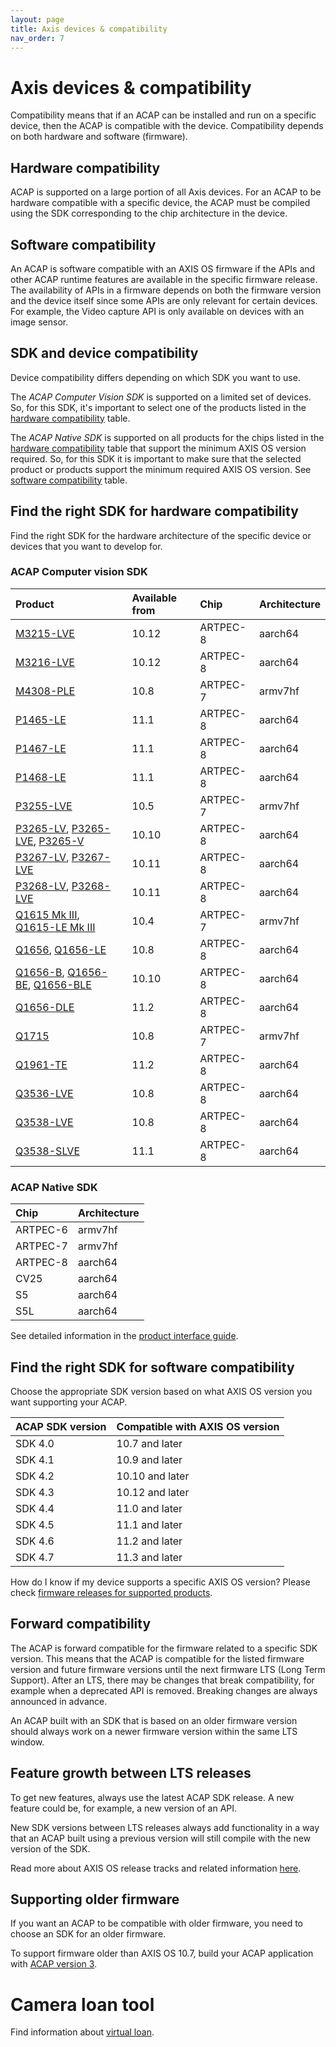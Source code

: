 ```yaml
---
layout: page
title: Axis devices & compatibility
nav_order: 7
---
```


# Axis devices & compatibility

Compatibility means that if an ACAP can be installed and run on a specific
device, then the ACAP is compatible with the device. Compatibility depends on
both hardware and software (firmware).

## Hardware compatibility

ACAP is supported on a large portion of all Axis devices. For an ACAP to be
hardware compatible with a specific device, the ACAP must be compiled using the
SDK corresponding to the chip architecture in the device.

## Software compatibility

An ACAP is software compatible with an AXIS OS firmware if the APIs and other
ACAP runtime features are available in the specific firmware release. The availability of
APIs in a firmware depends on both the firmware version and the
device itself since some APIs are only relevant for certain devices. For
example, the Video capture API is only available on devices with an image
sensor.

## SDK and device compatibility

Device compatibility differs depending on which SDK you want to use.

The *ACAP Computer Vision SDK* is supported on a limited set of devices.
So, for this SDK, it's important to select one of the products listed
in the [hardware compatibility](#acap-computer-vision-sdk) table.

The *ACAP Native SDK* is supported on all products for the chips listed in the
[hardware compatibility](#acap-native-sdk) table that support the minimum AXIS
OS version required. So, for this SDK it is important to make sure that
the selected product or products support the minimum required AXIS OS version.
See [software compatibility](#find-the-right-sdk-for-software-compatibility)
table.

## Find the right SDK for hardware compatibility

Find the right SDK for the hardware architecture of the specific device or
devices that you want to develop for.

### ACAP Computer vision SDK

Product                                                     | Available from | Chip     | Architecture
:---------------------------------------------------------- | :------------- | :------- | :-----------
[M3215-LVE](https://www.axis.com/products/axis-m3215-lve)   | 10.12          | ARTPEC-8 | aarch64
[M3216-LVE](https://www.axis.com/products/axis-m3216-lve)   | 10.12          | ARTPEC-8 | aarch64
[M4308-PLE](https://www.axis.com/products/axis-m4308-ple)   | 10.8           | ARTPEC-7 | armv7hf
[P1465-LE](https://www.axis.com/products/axis-p1465-le)     | 11.1           | ARTPEC-8 | aarch64
[P1467-LE](https://www.axis.com/products/axis-p1467-le)     | 11.1           | ARTPEC-8 | aarch64
[P1468-LE](https://www.axis.com/products/axis-p1468-le)     | 11.1           | ARTPEC-8 | aarch64
[P3255-LVE](https://www.axis.com/products/axis-p3255-lve)   | 10.5           | ARTPEC-7 | armv7hf
[P3265-LV](https://www.axis.com/products/axis-p3265-lv), [P3265-LVE](https://www.axis.com/products/axis-p3265-lve), [P3265-V](https://www.axis.com/products/axis-p3265-v) | 10.10 | ARTPEC-8 | aarch64
[P3267-LV](https://www.axis.com/products/axis-p3267-lv), [P3267-LVE](https://www.axis.com/products/axis-p3267-lve) | 10.11 | ARTPEC-8 | aarch64
[P3268-LV](https://www.axis.com/products/axis-p3268-lv), [P3268-LVE](https://www.axis.com/products/axis-p3268-lve) | 10.11 | ARTPEC-8 | aarch64
[Q1615 Mk III](https://www.axis.com/products/axis-q1615-mk-iii), [Q1615-LE Mk III](https://www.axis.com/products/axis-q1615-le-mk-iii) | 10.4 | ARTPEC-7 | armv7hf
[Q1656](https://www.axis.com/products/axis-q1656), [Q1656-LE](https://www.axis.com/products/axis-q1656-le) | 10.8 | ARTPEC-8 | aarch64
[Q1656-B](https://www.axis.com/products/axis-q1656-b), [Q1656-BE](https://www.axis.com/products/axis-q1656-be), [Q1656-BLE](https://www.axis.com/products/axis-q1656-ble) | 10.10 | ARTPEC-8 | aarch64
[Q1656-DLE](https://www.axis.com/products/axis-q1656-dle)   | 11.2           | ARTPEC-8 | aarch64
[Q1715](https://www.axis.com/products/axis-q1715)           | 10.8           | ARTPEC-7 | armv7hf
[Q1961-TE](https://www.axis.com/products/axis-q1961-te)     | 11.2           | ARTPEC-8 | aarch64
[Q3536-LVE](https://www.axis.com/products/axis-q3536-lve)   | 10.8           | ARTPEC-8 | aarch64
[Q3538-LVE](https://www.axis.com/products/axis-q3538-lve)   | 10.8           | ARTPEC-8 | aarch64
[Q3538-SLVE](https://www.axis.com/products/axis-q3538-slve) | 11.1           | ARTPEC-8 | aarch64

### ACAP Native SDK

Chip     | Architecture
:------- | :-----------
ARTPEC-6 | armv7hf
ARTPEC-7 | armv7hf
ARTPEC-8 | aarch64
CV25     | aarch64
S5       | aarch64
S5L      | aarch64

See detailed information in the [product interface
guide](https://www.axis.com/developer-community/product-interface-guide).

## Find the right SDK for software compatibility

Choose the appropriate SDK version based on what AXIS OS version you want
supporting your ACAP.

ACAP SDK version | Compatible with AXIS OS version
:--------------- | :----------
SDK 4.0          | 10.7 and later
SDK 4.1          | 10.9 and later
SDK 4.2          | 10.10 and later
SDK 4.3          | 10.12 and later
SDK 4.4          | 11.0 and later
SDK 4.5          | 11.1 and later
SDK 4.6          | 11.2 and later
SDK 4.7          | 11.3 and later

How do I know if my device supports a specific AXIS OS version? Please check
[firmware releases for supported
products](https://www.axis.com/support/firmware).

## Forward compatibility

The ACAP is forward compatible for the firmware related to a specific SDK
version. This means that the ACAP is compatible for the listed firmware version
and future firmware versions until the next firmware LTS (Long Term Support).
After an LTS, there may be changes that break compatibility, for
example when a deprecated API is removed. Breaking changes are always announced
in advance.

An ACAP built with an SDK that is based on an older firmware version should
always work on a newer firmware version within the same LTS window.

## Feature growth between LTS releases

To get new features, always use the latest ACAP SDK release. A new feature
could be, for example, a new version of an API.

New SDK versions between LTS releases always add functionality in a way that an
ACAP built using a previous version will still compile with the new version
of the SDK.

Read more about AXIS OS release tracks and related information
[here](https://www.axis.com/products/online-manual/00000).

## Supporting older firmware

If you want an ACAP to be compatible with older firmware, you need to choose an
SDK for an older firmware.

To support firmware older than AXIS OS 10.7, build your ACAP application with
[ACAP version 3](https://help.axis.com/acap-3-developer-guide).

# Camera loan tool

Find information about [virtual
loan](https://www.axis.com/developer-community/axis-virtual-loan-tool).
